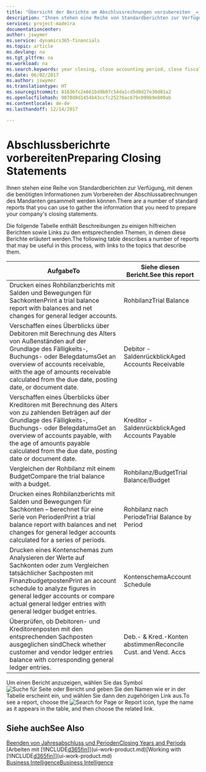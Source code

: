 ```yaml
---
title: "Übersicht der Berichte um Abschlussrechnungen vorzubereiten _=_ Microsoft Ausgleich."
description: "Ihnen stehen eine Reihe von Standardberichten zur Verfügung, mit denen die benötigten Informationen zum Vorbereiten der Abschlussabrechnungen des Mandanten gesammelt werden können."
services: project-madeira
documentationcenter: 
author: jswymer
ms.service: dynamics365-financials
ms.topic: article
ms.devlang: na
ms.tgt_pltfrm: na
ms.workload: na
ms.search.keywords: year closing, close accounting period, close fiscal year, aging, creditor payments, vendor payments, assets, liabilities, equity, analysis, reporting, financial report, business intelligence, BI, Power Bi, KPI
ms.date: 06/02/2017
ms.author: jswymer
ms.translationtype: HT
ms.sourcegitcommit: 81636fc2e661bd9b07c54da1cd5d0d27e30d01a2
ms.openlocfilehash: 9070d8d1454b43ccfc25276ac679c099b9e809ab
ms.contentlocale: de-de
ms.lasthandoff: 12/14/2017

---
```

# <a name="preparing-closing-statements"></a><span data-ttu-id="43c4d-103">Abschlussberichrte vorbereiten</span><span class="sxs-lookup"><span data-stu-id="43c4d-103">Preparing Closing Statements</span></span>
<span data-ttu-id="43c4d-104">Ihnen stehen eine Reihe von Standardberichten zur Verfügung, mit denen die benötigten Informationen zum Vorbereiten der Abschlussabrechnungen des Mandanten gesammelt werden können.</span><span class="sxs-lookup"><span data-stu-id="43c4d-104">There are a number of standard reports that you can use to gather the information that you need to prepare your company's closing statements.</span></span>

<span data-ttu-id="43c4d-105">Die folgende Tabelle enthält Beschreibungen zu einigen hilfreichen Berichten sowie Links zu den entsprechenden Themen, in denen diese Berichte erläutert werden.</span><span class="sxs-lookup"><span data-stu-id="43c4d-105">The following table describes a number of reports that may be useful in this process, with links to the topics that describe them.</span></span>

| <span data-ttu-id="43c4d-106">Aufgabe</span><span class="sxs-lookup"><span data-stu-id="43c4d-106">To</span></span> | <span data-ttu-id="43c4d-107">Siehe diesen Bericht.</span><span class="sxs-lookup"><span data-stu-id="43c4d-107">See this report</span></span> |
| --- | --- |
| <span data-ttu-id="43c4d-108">Drucken eines Rohbilanzberichts mit Salden und Bewegungen für Sachkonten</span><span class="sxs-lookup"><span data-stu-id="43c4d-108">Print a trial balance report with balances and net changes for general ledger accounts.</span></span> |<span data-ttu-id="43c4d-109">Rohbilanz</span><span class="sxs-lookup"><span data-stu-id="43c4d-109">Trial Balance</span></span> |
| <span data-ttu-id="43c4d-110">Verschaffen eines Überblicks über Debitoren mit Berechnung des Alters von Außenständen auf der Grundlage des Fälligkeits-, Buchungs- oder Belegdatums</span><span class="sxs-lookup"><span data-stu-id="43c4d-110">Get an overview of accounts receivable, with the age of amounts receivable calculated from the due date, posting date, or document date.</span></span> |<span data-ttu-id="43c4d-111">Debitor - Saldenrückblick</span><span class="sxs-lookup"><span data-stu-id="43c4d-111">Aged Accounts Receivable</span></span> |
| <span data-ttu-id="43c4d-112">Verschaffen eines Überblicks über Kreditoren mit Berechnung des Alters von zu zahlenden Beträgen auf der Grundlage des Fälligkeits-, Buchungs- oder Belegdatums</span><span class="sxs-lookup"><span data-stu-id="43c4d-112">Get an overview of accounts payable, with the age of amounts payable calculated from the due date, posting date or document date.</span></span> |<span data-ttu-id="43c4d-113">Kreditor - Saldenrückblick</span><span class="sxs-lookup"><span data-stu-id="43c4d-113">Aged Accounts Payable</span></span> |
| <span data-ttu-id="43c4d-114">Vergleichen der Rohbilanz mit einem Budget</span><span class="sxs-lookup"><span data-stu-id="43c4d-114">Compare the trial balance with a budget.</span></span> |<span data-ttu-id="43c4d-115">Rohbilanz/Budget</span><span class="sxs-lookup"><span data-stu-id="43c4d-115">Trial Balance/Budget</span></span> |
| <span data-ttu-id="43c4d-116">Drucken eines Rohbilanzberichts mit Salden und Bewegungen für Sachkonten – berechnet für eine Serie von Perioden</span><span class="sxs-lookup"><span data-stu-id="43c4d-116">Print a trial balance report with balances and net changes for general ledger accounts calculated for a series of periods.</span></span> |<span data-ttu-id="43c4d-117">Rohbilanz nach Periode</span><span class="sxs-lookup"><span data-stu-id="43c4d-117">Trial Balance by Period</span></span> |
| <span data-ttu-id="43c4d-118">Drucken eines Kontenschemas zum Analysieren der Werte auf Sachkonten oder zum Vergleichen tatsächlicher Sachposten mit Finanzbudgetposten</span><span class="sxs-lookup"><span data-stu-id="43c4d-118">Print an account schedule to analyze figures in general ledger accounts or compare actual general ledger entries with general ledger budget entries.</span></span> |<span data-ttu-id="43c4d-119">Kontenschema</span><span class="sxs-lookup"><span data-stu-id="43c4d-119">Account Schedule</span></span> |
| <span data-ttu-id="43c4d-120">Überprüfen, ob Debitoren- und Kreditorenposten mit den entsprechenden Sachposten ausgeglichen sind</span><span class="sxs-lookup"><span data-stu-id="43c4d-120">Check whether customer and vendor ledger entries balance with corresponding general ledger entries.</span></span> |<span data-ttu-id="43c4d-121">Deb.- & Kred.-Konten abstimmen</span><span class="sxs-lookup"><span data-stu-id="43c4d-121">Reconcile Cust. and Vend. Accs</span></span> |

<span data-ttu-id="43c4d-122">Um einen Bericht anzuzeigen, wählen Sie das Symbol ![Suche für Seite oder Bericht](media/ui-search/search_small.png "Suche nach Seite oder Bericht") und geben Sie den Namen wie er in der Tabelle erscheint ein, und wählen Sie dann den zugehörigen Link aus.</span><span class="sxs-lookup"><span data-stu-id="43c4d-122">To see a report, choose the ![Search for Page or Report](media/ui-search/search_small.png "Search for Page or Report icon") icon, type the name as it appears in the table, and then choose the related link.</span></span>

## <a name="see-also"></a><span data-ttu-id="43c4d-123">Siehe auch</span><span class="sxs-lookup"><span data-stu-id="43c4d-123">See Also</span></span>
[<span data-ttu-id="43c4d-124">Beenden von Jahresabschluss und Perioden</span><span class="sxs-lookup"><span data-stu-id="43c4d-124">Closing Years and Periods</span></span>](year-close-years-periods.md)  
<span data-ttu-id="43c4d-125">[Arbeiten mit [!INCLUDE[d365fin](includes/d365fin_md.md)]](ui-work-product.md)</span><span class="sxs-lookup"><span data-stu-id="43c4d-125">[Working with [!INCLUDE[d365fin](includes/d365fin_md.md)]](ui-work-product.md)</span></span>  
[<span data-ttu-id="43c4d-126">Business Intelligence</span><span class="sxs-lookup"><span data-stu-id="43c4d-126">Business Intelligence</span></span>](bi.md)

